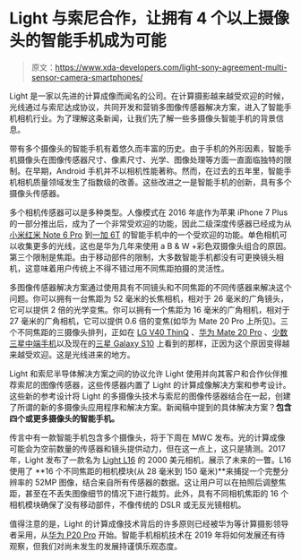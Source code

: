 # Light 与索尼合作，让拥有 4 个以上摄像头的智能手机成为可能

> 原文：<https://www.xda-developers.com/light-sony-agreement-multi-sensor-camera-smartphones/>

Light 是一家以先进的计算成像而闻名的公司。在计算摄影越来越受欢迎的时候，光线通过与索尼达成协议，共同开发和营销多图像传感器解决方案，进入了智能手机相机行业。为了理解这条新闻，让我们先了解一些多摄像头智能手机的背景信息。

带有多个摄像头的智能手机有着悠久而丰富的历史。由于手机的外形因素，智能手机摄像头在图像传感器尺寸、像素尺寸、光学、图像处理等方面一直面临独特的限制。在早期，Android 手机并不以相机性能著称。然而，在过去的五年里，智能手机相机质量领域发生了指数级的改善。这些改进之一是智能手机的创新，具有多个摄像头传感器。

多个相机传感器可以是多种类型。人像模式在 2016 年底作为苹果 iPhone 7 Plus 的一部分推出后，成为了一个非常受欢迎的功能，因此二级深度传感器已经成为从[小米红米 Note 6 Pro](https://www.xda-developers.com/xiaomi-redmi-note-6-pro-review-a-great-phone-but-wait-for-the-redmi-note-7/) 到[一加 6T](https://www.xda-developers.com/oneplus-6t-camera-review/) 的智能手机中的一个受欢迎的功能。单色相机可以收集更多的光线，这也是华为几年来使用 a B & W +彩色双摄像头组合的原因。第三个限制是焦距。由于移动部件的限制，大多数智能手机都没有可更换镜头相机，这意味着用户传统上不得不错过用不同焦距拍摄的灵活性。

多图像传感器解决方案通过使用具有不同镜头和不同焦距的不同传感器来解决这个问题。你可以拥有一台焦距为 52 毫米的长焦相机，相对于 26 毫米的广角镜头，它可以提供 2 倍的光学变焦。你可以拥有一个焦距为 16 毫米的广角相机，相对于 27 毫米的广角相机，它可以提供 0.6 倍的变焦(如华为 Mate 20 Pro 上所见)。三个不同焦距的三摄像头排列，正如在 [LG V40 ThinQ](https://www.xda-developers.com/lg-v40-thinq-display-review/) 、[华为 Mate 20 Pro](https://www.xda-developers.com/huawei-mate-20-pro-review-video/) 、[少数三星中端手机](https://www.xda-developers.com/samsung-galaxy-a9-india-launch/)以及现在的[三星 Galaxy S10](https://www.xda-developers.com/samsung-galaxy-s10-s10-and-s10e-launch-with-the-snapdragon-855-ultrasonic-in-display-fingerprint-scanners-reverse-wireless-charging-and-a-whole-lot-more/) 上看到的那样，正因为这个原因变得越来越受欢迎。这是光线进来的地方。

Light 和索尼半导体解决方案之间的协议允许 Light 使用并向其客户和合作伙伴推荐索尼的图像传感器，这些传感器内置了 Light 的计算成像解决方案和参考设计。这些新的参考设计将 Light 的多摄像头技术与索尼的图像传感器结合在一起，创建了所谓的新的多摄像头应用程序和解决方案。新闻稿中提到的具体解决方案？**包含四个或更多摄像头的智能手机。**

传言中有一款智能手机包含多个摄像头，将于下周在 MWC 发布。光的计算成像可能会为空前数量的传感器和镜头提供动力，但在这一点上，这只是猜测。2017 年，Light 发布了一款名为 [Light L16](https://light.co/technology) 的 2000 美元相机，展示了未来的一瞥。L16 使用了 **16 个不同焦距的相机模块(从 28 毫米到 150 毫米)**来捕捉一个完整分辨率的 52MP 图像，结合来自所有传感器的数据。这让用户可以在拍照后调整焦距，甚至在不丢失图像细节的情况下进行裁剪。此外，具有不同相机焦距的 16 个相机模块确保了没有移动部件，不像传统的 DSLR 或无反光镜相机。

值得注意的是，Light 的计算成像技术背后的许多原则已经被华为等计算摄影领导者采用，从[华为 P20 Pro](https://www.xda-developers.com/huawei-p20-pro-review/) 开始。智能手机相机技术在 2019 年将如何发展还有待观察，但我们对尚未发生的发展持谨慎乐观态度。